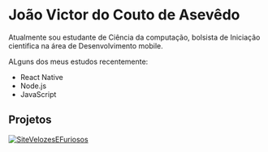 # João Victor do Couto de Asevêdo

Atualmente sou estudante de Ciência da computação, bolsista de Iniciação cientifica na área de Desenvolvimento mobile.

ALguns dos meus estudos recentemente:
- React Native 
- Node.js
- JavaScript


## Projetos

[![SiteVelozesEFuriosos](https://media-exp1.licdn.com/dms/image/C4D22AQGR3lik9JViFg/feedshare-shrink_2048_1536/0/1665948759084?e=1671062400&v=beta&t=hEslcvTZlNFhOyAUVnhnwHebmyXBf5mBXkAYAg002l8)](https://velozes-furiosos.herokuapp.com/w=100)
